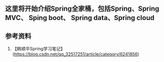 ## 这里将开始介绍Spring全家桶，包括Spring、Spring MVC、 Sping boot、 Spring data、Spring cloud



## 参考资料
1. 【韩顺平Spring学习笔记】(https://blog.csdn.net/qq_32517251/article/category/6241856)